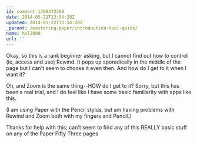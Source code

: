 ```yaml
---
id: comment-1399372360
date: 2014-05-22T13:54:28Z
updated: 2014-05-22T13:54:28Z
_parent: /mastering-paper/introduction-tool-guide/
name: hsl2000
url: ''
---
```


Okay, so this is a rank beginner asking, but I cannot find out how to
control (ie, access and use) Rewind. It pops up sporadically in the middle of the
page but I can't seem to choose it even then. And how do I get to it when I want
it?

Oh, and Zoom is the same thing--HOW do I get to it? Sorry, but this has
been a real trial, and I do feel like I have some basic familiarity with apps like
this.

(I am using Paper with the Pencil stylus, but am having problems with
Rewind and Zoom both with my fingers and Pencil.)

Thanks for help with this; can't seem to find any of this REALLY basic stuff on any of the Paper Fifty Three
pages
